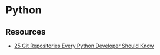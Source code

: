 # Python

## Resources

- [25 Git Repositories Every Python Developer Should Know](https://link.medium.com/jgt5M1xp8gb)
